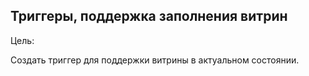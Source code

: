 ## Триггеры, поддержка заполнения витрин

Цель:

Создать триггер для поддержки витрины в актуальном состоянии.
